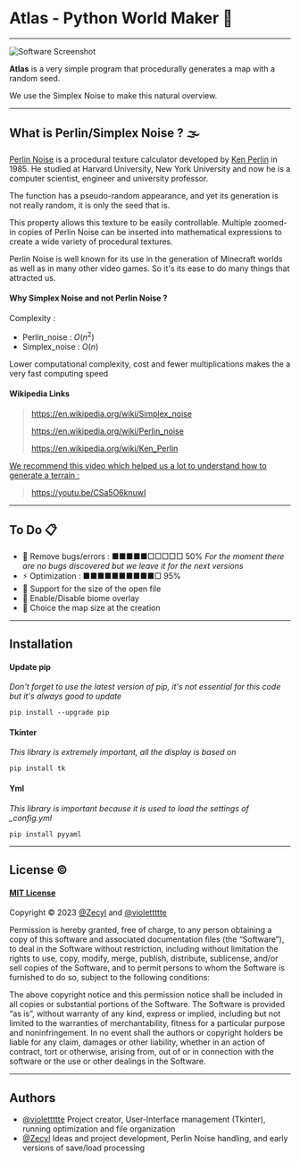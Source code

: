# Atlas - Python World Maker 🧭

<hr>

![Software Screenshot](https://raw.githubusercontent.com/Violettttte/Atlas/main/images/illustration.png)


<b>Atlas</b> is a very simple program that procedurally generates a map with a random seed.

We use the Simplex Noise to make this natural overview.

<hr>

## What is Perlin/Simplex Noise ? 🌫

[Perlin Noise](https://en.wikipedia.org/wiki/Perlin_noise) is a procedural texture calculator developed by [Ken Perlin](https://en.wikipedia.org/wiki/Ken_Perlin) in 1985. He studied at Harvard University, New York University and now he is a computer scientist, engineer and university professor.

The function has a pseudo-random appearance, and yet its generation is not really random, it is only the seed that is. 

This property allows this texture to be easily controllable. Multiple zoomed-in copies of Perlin Noise can be inserted into mathematical expressions to create a wide variety of procedural textures.

Perlin Noise is well known for its use in the generation of Minecraft worlds as well as in many other video games. So it's its ease to do many things that attracted us.

#### Why Simplex Noise and not Perlin Noise ?

Complexity :
- Perlin_noise : $O(n^2)$
- Simplex_noise : $O(n)$

Lower computational complexity, cost and fewer multiplications makes the a very fast computing speed

#### Wikipedia Links

> https://en.wikipedia.org/wiki/Simplex_noise
> 
> https://en.wikipedia.org/wiki/Perlin_noise
> 
> https://en.wikipedia.org/wiki/Ken_Perlin

<u>We recommend this video which helped us a lot to understand how to generate a terrain :</u>

> https://youtu.be/CSa5O6knuwI

<hr>

## To Do 📋

- 🐛 Remove bugs/errors :
■■■■■□□□□□ 50%
<i>For the moment there are no bugs discovered but we leave it for the next versions</i>
- ⚡️ Optimization :
■■■■■■■■■■□ 95%
- 📐 Support for the size of the open file
- 🎨 Enable/Disable biome overlay
- 📏 Choice the map size at the creation

<hr>

## Installation

#### Update pip
<i>Don't forget to use the latest version of pip, it's not essential for this code but it's always good to update</i>
```
pip install --upgrade pip
```

#### Tkinter
<i>This library is extremely important, all the display is based on</i>
```
pip install tk
```

#### Yml
<i>This library is important because it is used to load the settings of _config.yml</i>
```
pip install pyyaml
```

<hr>

## License ©

#### [MIT License](https://choosealicense.com/licenses/mit/)

Copyright © 2023 [@Zecyl](https://www.github.com/Zecyl) and [@violettttte](https://github.com/violettttte)

Permission is hereby granted, free of charge, to any person obtaining a copy of this software and associated documentation files (the “Software”), to deal in the Software without restriction, including without limitation the rights to use, copy, modify, merge, publish, distribute, sublicense, and/or sell copies of the Software, and to permit persons to whom the Software is furnished to do so, subject to the following conditions:

The above copyright notice and this permission notice shall be included in all copies or substantial portions of the Software.
The Software is provided “as is”, without warranty of any kind, express or implied, including but not limited to the warranties of merchantability, fitness for a particular purpose and noninfringement. In no event shall the authors or copyright holders be liable for any claim, damages or other liability, whether in an action of contract, tort or otherwise, arising from, out of or in connection with the software or the use or other dealings in the Software.
</h5>

<hr>

## Authors

- [@violettttte](https://github.com/violettttte) Project creator, User-Interface management (Tkinter), running optimization and file organization
- [@Zecyl](https://www.github.com/Zecyl) Ideas and project development, Perlin Noise handling, and early versions of save/load processing
